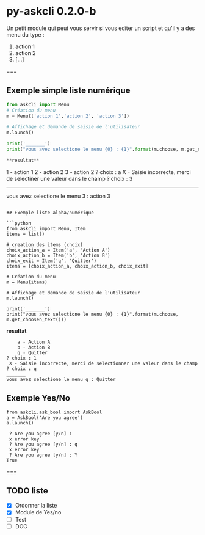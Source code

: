# py-askcli 0.2.0-b

Un petit module qui peut vous servir si vous editer un script et qu'il y a des menu du type : 

 1. action 1
 2. action 2
 3. [...]

===

## Exemple simple liste numérique

```python
from askcli import Menu
# Création du menu
m = Menu(['action 1','action 2', 'action 3'])

# Affichage et demande de saisie de l'utilisateur
m.launch()

print('_______')
print("vous avez selectione le menu {0} : {1}".format(m.choose, m.get_choosen_text())) ```

**resultat**

```
  1 - action 1
  2 - action 2
  3 - action 2
? choix : a
 X - Saisie incorrecte, merci de selectiner une valeur dans le champ
? choix : 3
_______
vous avez selectione le menu 3 : action 3
```

## Exemple liste alpha/numérique

```python
from askcli import Menu, Item
items = list()

# creation des items (choix)
choix_action_a = Item('a', 'Action A')
choix_action_b = Item('b', 'Action B')
choix_exit = Item('q', 'Quitter')
items = [choix_action_a, choix_action_b, choix_exit]

# Création du menu
m = Menu(items)

# Affichage et demande de saisie de l'utilisateur
m.launch()

print('_______')
print("vous avez selectione le menu {0} : {1}".format(m.choose, m.get_choosen_text()))
```

**resultat**

```   
    a - Action A
    b - Action B
    q - Quitter
? choix : 1
 X - Saisie incorrecte, merci de selectionner une valeur dans le champ
? choix : q
_______
vous avez selectione le menu q : Quitter

```

## Exemple Yes/No

```
from askcli.ask_bool import AskBool
a = AskBool('Are you agree')
a.launch()
```

```
 ? Are you agree [y/n] : 
 x error key
 ? Are you agree [y/n] : q
 x error key
 ? Are you agree [y/n] : Y
True
```


===

## TODO liste
- [X] Ordonner la liste 
- [X] Module de Yes/no
- [ ] Test
- [ ] DOC